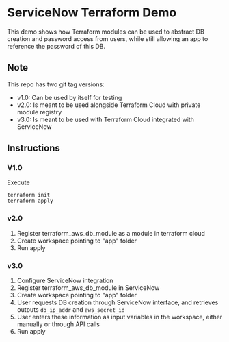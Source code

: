 # ServiceNow Terraform Demo
This demo shows how Terraform modules can be used to abstract DB creation and password access from users, while still allowing an app to reference the password of this DB.

## Note
This repo has two git tag versions:
- v1.0: Can be used by itself for testing
- v2.0: Is meant to be used alongside Terraform Cloud with private module registry
- v3.0: Is meant to be used with Terraform Cloud integrated with ServiceNow 

## Instructions
### V1.0
Execute 
```
terraform init
terraform apply
```

### v2.0
1. Register terraform_aws_db_module as a module in terraform cloud
2. Create workspace pointing to "app" folder
3. Run apply

### v3.0
1. Configure ServiceNow integration
2. Register terraform_aws_db_module in ServiceNow
3. Create workspace pointing to "app" folder
4. User requests DB creation through ServiceNow interface, and retrieves outputs `db_ip_addr` and `aws_secret_id`
5. User enters these information as input variables in the workspace, either manually or through API calls
6. Run apply